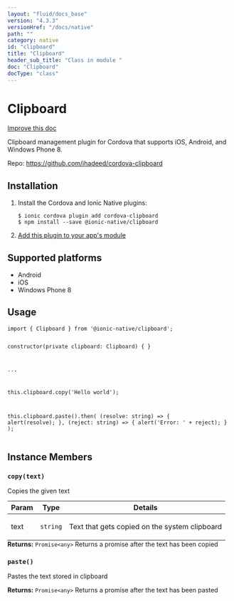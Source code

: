 ```yaml
---
layout: "fluid/docs_base"
version: "4.3.3"
versionHref: "/docs/native"
path: ""
category: native
id: "clipboard"
title: "Clipboard"
header_sub_title: "Class in module "
doc: "Clipboard"
docType: "class"
---
```


<h1 class="api-title">Clipboard</h1>

<a class="improve-v2-docs" href="http://github.com/ionic-team/ionic-native/edit/master/src/@ionic-native/plugins/clipboard/index.ts#L1">
  Improve this doc
</a>







<p>Clipboard management plugin for Cordova that supports iOS, Android, and Windows Phone 8.</p>


<p>Repo:
  <a href="https://github.com/ihadeed/cordova-clipboard">
    https://github.com/ihadeed/cordova-clipboard
  </a>
</p>


<h2><a class="anchor" name="installation" href="#installation"></a>Installation</h2>
<ol class="installation">
  <li>Install the Cordova and Ionic Native plugins:<br>
    <pre><code class="nohighlight">$ ionic cordova plugin add cordova-clipboard
$ npm install --save @ionic-native/clipboard
</code></pre>
  </li>
  <li><a href="https://ionicframework.com/docs/native/#Add_Plugins_to_Your_App_Module">Add this plugin to your app's module</a></li>
</ol>



<h2><a class="anchor" name="platforms" href="#platforms"></a>Supported platforms</h2>
<ul>
  <li>Android</li><li>iOS</li><li>Windows Phone 8</li>
</ul>






<h2><a class="anchor" name="usage" href="#usage"></a>Usage</h2>
<pre><code class="lang-typescript">import { Clipboard } from &#39;@ionic-native/clipboard&#39;;

constructor(private clipboard: Clipboard) { }

...


this.clipboard.copy(&#39;Hello world&#39;);

this.clipboard.paste().then(
   (resolve: string) =&gt; {
      alert(resolve);
    },
    (reject: string) =&gt; {
      alert(&#39;Error: &#39; + reject);
    }
  );
</code></pre>








<h2><a class="anchor" name="instance-members" href="#instance-members"></a>Instance Members</h2>
<h3><a class="anchor" name="copy" href="#copy"></a><code>copy(text)</code></h3>


Copies the given text
<table class="table param-table" style="margin:0;">
  <thead>
  <tr>
    <th>Param</th>
    <th>Type</th>
    <th>Details</th>
  </tr>
  </thead>
  <tbody>
  <tr>
    <td>
      text</td>
    <td>
      <code>string</code>
    </td>
    <td>
      <p>Text that gets copied on the system clipboard</p>
</td>
  </tr>
  </tbody>
</table>

<div class="return-value" markdown="1">
  <i class="icon ion-arrow-return-left"></i>
  <b>Returns:</b> <code>Promise&lt;any&gt;</code> Returns a promise after the text has been copied
</div><h3><a class="anchor" name="paste" href="#paste"></a><code>paste()</code></h3>


Pastes the text stored in clipboard


<div class="return-value" markdown="1">
  <i class="icon ion-arrow-return-left"></i>
  <b>Returns:</b> <code>Promise&lt;any&gt;</code> Returns a promise after the text has been pasted
</div>





